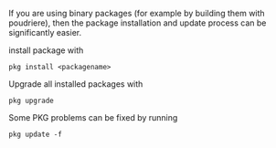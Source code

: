 If you are using binary packages (for example by building them with poudriere), then the package installation and update process can be significantly easier.

install package with
```
pkg install <packagename>
```

Upgrade all installed packages with
```
pkg upgrade
```

Some PKG problems can be fixed by running 
```
pkg update -f
```
